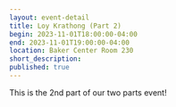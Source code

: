 ```yaml
---
layout: event-detail
title: Loy Krathong (Part 2)
begin: 2023-11-01T18:00:00-04:00
end: 2023-11-01T19:00:00-04:00
location: Baker Center Room 230
short_description:
published: true
---
```


This is the 2nd part of our two parts event!
